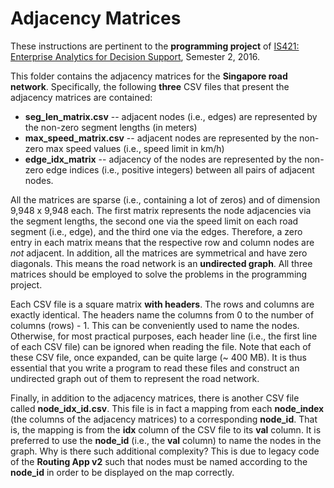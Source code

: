 # Adjacency Matrices
These instructions are pertinent to the **programming project** of [IS421: Enterprise Analytics for Decision Support](http://sisapps.smu.edu.sg/CDDR/Courses.aspx?P=104&C=737), Semester 2, 2016.

This folder contains the adjacency matrices for the **Singapore road network**. Specifically, the following **three** CSV files that present the adjacency matrices are contained:
- **seg_len_matrix.csv** -- adjacent nodes (i.e., edges) are represented by the non-zero segment lengths (in meters)
- **max_speed_matrix.csv** -- adjacent nodes are represented by the non-zero max speed values (i.e., speed limit in km/h)
- **edge_idx_matrix** -- adjacency of the nodes are represented by the non-zero edge indices (i.e., positive integers) between all pairs of adjacent nodes.

All the matrices are sparse (i.e., containing a lot of zeros) and of dimension 9,948 x 9,948 each. The first matrix represents the node adjacencies via the segment lengths, the second one via the speed limit on each road segment (i.e., edge), and the third one via the edges. Therefore, a zero entry in each matrix means that the respective row and column nodes are *not* adjacent. In addition, all the matrices are symmetrical and have zero diagonals. This means the road network is an **undirected graph**. All three matrices should be employed to solve the problems in the programming project.

Each CSV file is a square matrix **with headers**. The rows and columns are exactly identical. The headers name the columns from 0 to the number of columns (rows) - 1. This can  be conveniently used to name the nodes. Otherwise, for most practical purposes, each header line (i.e., the first line of each CSV file) can be ignored when reading the file. Note that each of these CSV file, once expanded, can be quite large (~ 400 MB). It is thus essential that you write a program to read these files and construct an undirected graph out of them to represent the road network.

Finally, in addition to the adjacency matrices, there is another CSV file called **node_idx_id.csv**. This file is in fact a mapping from each **node_index** (the columns of the adjacency matrices) to a corresponding **node_id**. That is, the mapping is from the **idx** column of the CSV file to its **val** column. It is preferred to use the **node_id** (i.e., the **val** column) to name the nodes in the graph. Why is there such additional complexity? This is due to legacy code of the **Routing App v2** such that nodes must be named according to the **node_id** in order to be displayed on the map correctly.
